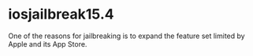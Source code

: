 # iosjailbreak15.4
One of the reasons for jailbreaking is to expand the feature set limited by Apple and its App Store.
